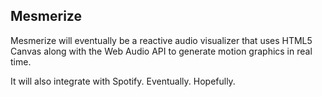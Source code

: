 ## Mesmerize

Mesmerize will eventually be a reactive audio visualizer that uses HTML5 Canvas along with the Web Audio API to generate motion graphics in real time.

It will also integrate with Spotify. Eventually. Hopefully. 
